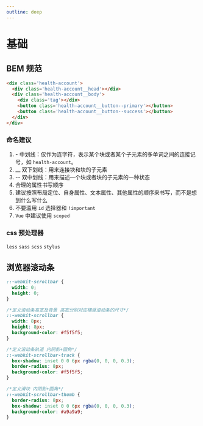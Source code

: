 ```yaml
---
outline: deep
---
```


# 基础

## BEM 规范

``` html
<div class='health-account'>
  <div class='health-account__head'></div>
  <div class='health-account__body'>
    <div class='tag'></div>
    <button class='health-account__button--primary'></button>
    <button class='health-account__button--success'></button>
  </div>
</div>
```

### 命名建议

1. \-  中划线：仅作为连字符，表示某个块或者某个子元素的多单词之间的连接记号，如 `health-account`。
2. __ 双下划线：用来连接块和块的子元素
3. -- 双中划线：用来描述一个块或者块的子元素的一种状态
4. 合理的属性书写顺序
5. 建议按照布局定位、自身属性、文本属性、其他属性的顺序来书写，而不是想到什么写什么
6. 不要滥用 `id` 选择器和 `!important`
7. `Vue` 中建议使用 `scoped`

### css 预处理器

`less` `sass` `scss` `stylus`

## 浏览器滚动条

```css
::-webkit-scrollbar {
  width: 0;
  height: 0;
}

/*定义滚动条高宽及背景 高宽分别对应横竖滚动条的尺寸*/
::-webkit-scrollbar {
  width: 8px;
  height: 8px;
  background-color: #f5f5f5;
}

/*定义滚动条轨道 内阴影+圆角*/
::-webkit-scrollbar-track {
  box-shadow: inset 0 0 6px rgba(0, 0, 0, 0.3);
  border-radius: 8px;
  background-color: #f5f5f5;
}

/*定义滑块 内阴影+圆角*/
::-webkit-scrollbar-thumb {
  border-radius: 8px;
  box-shadow: inset 0 0 6px rgba(0, 0, 0, 0.3);
  background-color: #a9a9a9;
}
```
